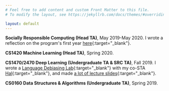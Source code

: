 ```yaml
---
# Feel free to add content and custom Front Matter to this file.
# To modify the layout, see https://jekyllrb.com/docs/themes/#overriding-theme-defaults

layout: default
---
```


**Socially Responsible Computing (Head TA)**, May 2019-May 2020.
I wrote a reflection on the program's first year [here](http://www.theindy.org/2235){:target="_blank"}.

**CS1420 Machine Learning (Head TA)**, Spring 2020.

**CS1470/2470 Deep Learning (Undergraduate TA & SRC TA)**, Fall 2019.
I wrote a [Language Debiasing Lab](https://drive.google.com/drive/folders/10zUf914rzKM-nzXAlqLpVJxe1wxYeUDR){:target="_blank"} with my co-STA [Hal](https://haltriedman.com/){:target="_blank"}, and made [a lot of lecture slides](https://drive.google.com/drive/folders/1DMdQB1-ThIb-p5BRQcNJYHEzR9F7cOdx?usp=sharing){:target="_blank"}. 

**CS0160 Data Structures & Algorithms (Undergraduate TA)**, Spring 2019.
